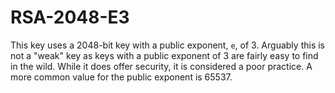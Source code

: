 # RSA-2048-E3

This key uses a 2048-bit key with a public exponent, `e`, of 3.
Arguably this is not a "weak" key as keys with a public exponent of
3 are fairly easy to find in the wild. While it does offer security,
it is considered a poor practice. A more common value for the public
exponent is 65537.
